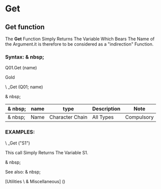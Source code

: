 # Get

## Get function

The **Get** Function Simply Returns The Variable Which Bears The Name of the Argument.it is therefore to be considered as a "indirection" Function.

### Syntax: & nbsp;

Q01.Get (name)

Gold

\ _Get (Q01; name)

& nbsp;

| & nbsp; | **name** | **type** | **Description** | **Note** |
| --- | --- | --- | --- | --- |
| & nbsp; | Name | Character Chain | All Types | Compulsory |

### EXAMPLES:

\ _Get ("S1")

This call Simply Returns The Variable S1.

& nbsp;

See also: & nbsp;

[Utilities \ & Miscellaneous] (<tools _misc1.md>)